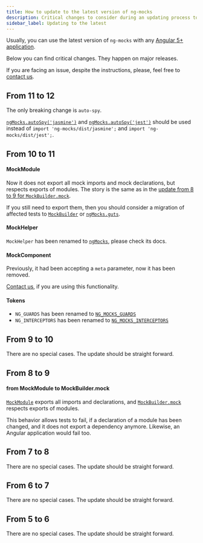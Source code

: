 ```yaml
---
title: How to update to the latest version of ng-mocks
description: Critical changes to consider during an updating process to the latest version of ng-mocks
sidebar_label: Updating to the latest
---
```


Usually, you can use the latest version of `ng-mocks` with any [Angular 5+ application](./index.md).

Below you can find critical changes. They happen on major releases.

If you are facing an issue, despite the instructions, please, feel free to [contact us](./need-help.md).

## From 11 to 12

The only breaking change is `auto-spy`.

[`ngMocks.autoSpy('jasmine')`](./extra/auto-spy.md) and [`ngMocks.autoSpy('jest')`](./extra/auto-spy.md)
should be used instead of `import 'ng-mocks/dist/jasmine';` and `import 'ng-mocks/dist/jest';`. 

## From 10 to 11

#### MockModule

Now it does not export all mock imports and mock declarations,
but respects exports of modules.
The story is the same as in the [update from 8 to 9 for `MockBuilder.mock`](#from-mockmodule-to-mockbuildermock).

If you still need to export them,
then you should consider a migration of affected tests to [`MockBuilder`](./api/MockBuilder.md) or [`ngMocks.guts`](./api/ngMocks/guts.md).

#### MockHelper

`MockHelper` has been renamed to [`ngMocks`](./api/ngMocks.md), please check its docs.

#### MockComponent

Previously, it had been accepting a `meta` parameter, now it has been removed.

[Contact us](./need-help.md), if you are using this functionality.

#### Tokens

- `NG_GUARDS` has been renamed to [`NG_MOCKS_GUARDS`](./api/MockBuilder.md#ng_mocks_guards-token)
- `NG_INTERCEPTORS` has been renamed to [`NG_MOCKS_INTERCEPTORS`](./api/MockBuilder.md#ng_mocks_interceptors-token)

## From 9 to 10

There are no special cases.
The update should be straight forward.

## From 8 to 9

#### from MockModule to MockBuilder.mock

[`MockModule`](./api/MockModule.md) exports all imports and declarations,
and [`MockBuilder.mock`](./api/MockBuilder.md#mock) respects exports of modules.

This behavior allows tests to fail, if a declaration of a module has been changed,
and it does not export a dependency anymore. Likewise, an Angular application would fail too.

## From 7 to 8

There are no special cases.
The update should be straight forward.

## From 6 to 7

There are no special cases.
The update should be straight forward.

## From 5 to 6

There are no special cases.
The update should be straight forward.
